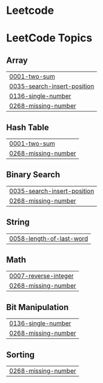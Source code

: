 # Leetcode
<!---LeetCode Topics Start-->
# LeetCode Topics
## Array
|  |
| ------- |
| [0001-two-sum](https://github.com/jahnaviguturi/Leetcode/tree/master/0001-two-sum) |
| [0035-search-insert-position](https://github.com/jahnaviguturi/Leetcode/tree/master/0035-search-insert-position) |
| [0136-single-number](https://github.com/jahnaviguturi/Leetcode/tree/master/0136-single-number) |
| [0268-missing-number](https://github.com/jahnaviguturi/Leetcode/tree/master/0268-missing-number) |
## Hash Table
|  |
| ------- |
| [0001-two-sum](https://github.com/jahnaviguturi/Leetcode/tree/master/0001-two-sum) |
| [0268-missing-number](https://github.com/jahnaviguturi/Leetcode/tree/master/0268-missing-number) |
## Binary Search
|  |
| ------- |
| [0035-search-insert-position](https://github.com/jahnaviguturi/Leetcode/tree/master/0035-search-insert-position) |
| [0268-missing-number](https://github.com/jahnaviguturi/Leetcode/tree/master/0268-missing-number) |
## String
|  |
| ------- |
| [0058-length-of-last-word](https://github.com/jahnaviguturi/Leetcode/tree/master/0058-length-of-last-word) |
## Math
|  |
| ------- |
| [0007-reverse-integer](https://github.com/jahnaviguturi/Leetcode/tree/master/0007-reverse-integer) |
| [0268-missing-number](https://github.com/jahnaviguturi/Leetcode/tree/master/0268-missing-number) |
## Bit Manipulation
|  |
| ------- |
| [0136-single-number](https://github.com/jahnaviguturi/Leetcode/tree/master/0136-single-number) |
| [0268-missing-number](https://github.com/jahnaviguturi/Leetcode/tree/master/0268-missing-number) |
## Sorting
|  |
| ------- |
| [0268-missing-number](https://github.com/jahnaviguturi/Leetcode/tree/master/0268-missing-number) |
<!---LeetCode Topics End-->